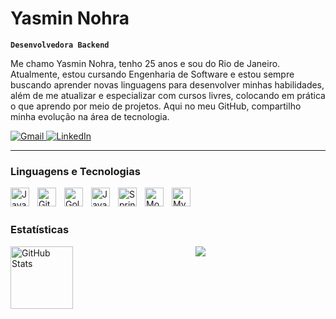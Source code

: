 #  Yasmin Nohra 

**`Desenvolvedora Backend`**

Me chamo Yasmin Nohra, tenho 25 anos e sou do Rio de Janeiro. Atualmente, estou cursando Engenharia de Software e estou sempre buscando aprender novas linguagens para desenvolver minhas habilidades, além de me atualizar e especializar com cursos livres, colocando em prática o que aprendo por meio de projetos. Aqui no meu GitHub, compartilho minha evolução na área de tecnologia.

<p align="left">
    <a href="mailto:nohratech@gmail.com">
        <img 
            alt="Gmail" 
            title="Email" 
             src="https://img.shields.io/badge/-Gmail-%23E05D44?style=for-the-badge&logo=gmail&logoColor=white" target="
        />   
    </a>
    <p align="left">
    <a href="https://www.linkedin.com/in/yasminohra/">
        <img 
            alt="LinkedIn" 
            title="Meu perfil no LinkedIn" 
            src="https://img.shields.io/badge/-LinkedIn-%230077B5?style=for-the-badge&logo=linkedin&logoColor=white"
        />
    </a>
</p>

---

### Linguagens e Tecnologias

<img 
    align="left" 
    alt="JavaScript" 
    title="JavaScript"
    width="30px" 
    style="padding-right: 10px;" 
    src="https://cdn.jsdelivr.net/gh/devicons/devicon@latest/icons/javascript/javascript-original.svg" 
/>

<img 
    align="left" 
    alt="Git" 
    title="Git"
    width="30px" 
    style="padding-right: 10px;" 
    src="https://cdn.jsdelivr.net/gh/devicons/devicon@latest/icons/git/git-original.svg" 
/>

<img 
    align="left" 
    alt="Golang" 
    title="Golang"
    width="30px" 
    style="padding-right: 10px;" 
    src="https://cdn.jsdelivr.net/gh/devicons/devicon@latest/icons/go/go-original.svg"    
/>

<img 
    align="left" 
    alt="Java" 
    title="Java"
    width="30px" 
    style="padding-right: 10px;" 
    src="https://cdn.jsdelivr.net/gh/devicons/devicon@latest/icons/java/java-original.svg"    
/>

<img 
    align="left" 
    alt="Spring Boot" 
    title="Spring Boot"
    width="30px" 
    style="padding-right: 10px;" 
    src="https://cdn.jsdelivr.net/gh/devicons/devicon@latest/icons/spring/spring-original.svg"    
/>
<img 
    align="left" 
    alt="MongoDB" 
    title="MongoDB"
    width="30px" 
    style="padding-right: 10px;" 
    src="https://cdn.jsdelivr.net/gh/devicons/devicon@latest/icons/mongodb/mongodb-original.svg" 
/>
<img 
    align="left" 
    alt="MySQL"
    title="MySQL" 
    width="30px" 
    style="padding-right: 10px;" 
    src="https://cdn.jsdelivr.net/gh/devicons/devicon@latest/icons/mysql/mysql-original.svg" 
/>

<br/>
<br/>

### Estatísticas

<p>
<img 
      align="left" 
      alt="GitHub Stats" 
      height="100" 
      src="https://github-readme-stats.vercel.app/api/top-langs/?username=ynohra&theme=tokyonight&layout=compact&custom_title=Tecnologias&langs_count=9" 
  />
  <div align="center">
  <img src="https://profile-counter.glitch.me/ynohra/count.svg?"  />
  </div>

</p>
